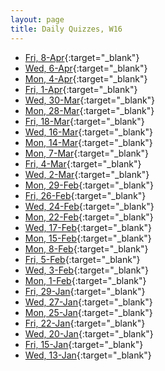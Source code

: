 ```yaml
---
layout: page
title: Daily Quizzes, W16
---
```


<!--
* [Fri, 15-Apr](){:target="_blank"} 
* [Wed, 13-Apr](){:target="_blank"} 
* [Mon, 11-Apr](){:target="_blank"} 

-->

* [Fri, 8-Apr](http://goo.gl/forms/a3G7VZbxXS){:target="_blank"} 
* [Wed, 6-Apr](http://goo.gl/forms/ThHQYOvRus){:target="_blank"} 
* [Mon, 4-Apr](http://goo.gl/forms/xbLmlond0s){:target="_blank"} 
* [Fri, 1-Apr](http://goo.gl/forms/JM5TrTwXzt){:target="_blank"} 
* [Wed, 30-Mar](http://goo.gl/forms/RyG8dAJSsI){:target="_blank"}
* [Mon, 28-Mar](http://goo.gl/forms/HwColl8Iaw){:target="_blank"}
* [Fri, 18-Mar](http://goo.gl/forms/0fUwFeIXFJ){:target="_blank"}
* [Wed, 16-Mar](http://goo.gl/forms/NjZ211wFVE){:target="_blank"}
* [Mon, 14-Mar](http://goo.gl/forms/RvPR1FDaFQ){:target="_blank"}
* [Mon, 7-Mar](http://goo.gl/forms/q64oohJtJi){:target="_blank"}
* [Fri, 4-Mar](http://goo.gl/forms/KNf4EDrkHS){:target="_blank"}
* [Wed, 2-Mar](http://goo.gl/forms/CL1MLa0zcv){:target="_blank"}
* [Mon, 29-Feb](http://goo.gl/forms/t2LG0mEVuJ){:target="_blank"}
* [Fri, 26-Feb](http://goo.gl/forms/RylzTNWe5O){:target="_blank"}
* [Wed, 24-Feb](http://goo.gl/forms/jh8KAZEbEI){:target="_blank"}
* [Mon, 22-Feb](http://goo.gl/forms/3ubYL0K1My){:target="_blank"}
* [Wed, 17-Feb](http://goo.gl/forms/SwEHtLsxQ1){:target="_blank"}
* [Mon, 15-Feb](http://goo.gl/forms/JxsZNJNHkQ){:target="_blank"}
* [Mon, 8-Feb](http://goo.gl/forms/y1yIQn6bAJ){:target="_blank"}
* [Fri, 5-Feb](http://goo.gl/forms/6rcVZK3CZB){:target="_blank"}
* [Wed, 3-Feb](http://goo.gl/forms/mFrP0ilUVA){:target="_blank"}
* [Mon, 1-Feb](http://goo.gl/forms/WUE4kr0iUJ){:target="_blank"}
* [Fri, 29-Jan](http://goo.gl/forms/FCKbRB8E6z){:target="_blank"}
* [Wed, 27-Jan](http://goo.gl/forms/dTOFBFNCtx){:target="_blank"}
* [Mon, 25-Jan](http://goo.gl/forms/nkPlgwmkbT){:target="_blank"}
* [Fri, 22-Jan](http://goo.gl/forms/gCxt5byzaG){:target="_blank"}
* [Wed, 20-Jan](http://goo.gl/forms/acdehNdbEI){:target="_blank"}
* [Fri, 15-Jan](http://goo.gl/forms/cZwVAarfKj){:target="_blank"}
* [Wed, 13-Jan](http://goo.gl/forms/8KLiAGqT5h){:target="_blank"}
